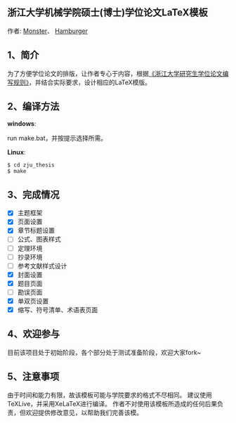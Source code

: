 ## 浙江大学机械学院硕士(博士)学位论文LaTeX模板
作者:
[Monster](http://github.com/diufanshu)、
[Hamburger](https://github.com/githamburger)

## 1、简介

为了方便学位论文的排版，让作者专心于内容，根据[《浙江大学研究生学位论文编写规则》](http://grs.zju.edu.cn/UserFiles/File/xkjsc/xwglb/wenjian/%E6%B5%99%E6%B1%9F%E5%A4%A7%E5%AD%A6%E7%A0%94%E7%A9%B6%E7%94%9F%E5%AD%A6%E4%BD%8D%E8%AE%BA%E6%96%87%E7%BC%96%E5%86%99%E8%A7%84%E5%88%99.doc)，并结合实际要求，设计相应的LaTeX模版。

## 2、编译方法

__windows__:

run make.bat，并按提示选择所需。

__Linux__:

	$ cd zju_thesis
	$ make

## 3、完成情况
- [x] 主题框架
- [x] 页面设置
- [x] 章节标题设置
- [ ] 公式、图表样式
- [ ] 定理环境
- [ ] 抄录环境
- [ ] 参考文献样式设计
- [x] 封面设置
- [x] 题目页面
- [ ] 勘误页面
- [x] 单双页设置
- [x] 缩写、符号清单、术语表页面

## 4、欢迎参与

目前该项目处于初始阶段，各个部分处于测试准备阶段，欢迎大家fork~
## 5、注意事项

由于时间和能力有限，故该模板可能与学院要求的格式不尽相同。
建议使用TeXLive，并采用XeLaTeX进行编译。
作者不对使用该模板所造成的任何后果负责，但欢迎提供修改意见，以帮助我们完善该模。
